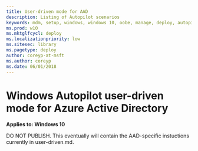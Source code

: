 ```yaml
---
title: User-driven mode for AAD
description: Listing of Autopilot scenarios
keywords: mdm, setup, windows, windows 10, oobe, manage, deploy, autopilot, ztd, zero-touch, partner, msfb, intune
ms.prod: w10
ms.mktglfcycl: deploy
ms.localizationpriority: low
ms.sitesec: library
ms.pagetype: deploy
author: coreyp-at-msft
ms.author: coreyp
ms.date: 06/01/2018
---
```


# Windows Autopilot user-driven mode for Azure Active Directory

**Applies to: Windows 10**

DO NOT PUBLISH.  This eventually will contain the AAD-specific instuctions currently in user-driven.md.
